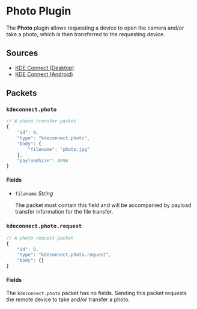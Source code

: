# Photo Plugin

The **Photo** plugin allows requesting a device to open the camera and/or
take a photo, which is then transferred to the requesting device.

## Sources

* [KDE Connect (Desktop)](https://invent.kde.org/network/kdeconnect-kde/tree/master/plugins/photo)
* [KDE Connect (Android)](https://invent.kde.org/network/kdeconnect-android/tree/master/src/org/kde/kdeconnect/Plugins/PhotoPlugin)

## Packets

### `kdeconnect.photo`

```js
// A photo transfer packet
{
    "id": 0,
    "type": "kdeconnect.photo",
    "body": {
        "filename": "photo.jpg"
    },
    "payloadSize": 4096
}
```

#### Fields

* `filename` *String*

  The packet must contain this field and will be accompanied by payload transfer
  information for the file transfer.

### `kdeconnect.photo.request`

```js
// A photo request packet
{
    "id": 0,
    "type": "kdeconnect.photo.request",
    "body": {}
}
```

#### Fields

The `kdeconnect.photo` packet has no fields. Sending this packet requests the
remote device to take and/or transfer a photo.


